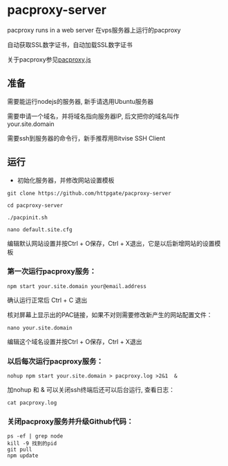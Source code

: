 # pacproxy-server

pacproxy runs in a web server 在vps服务器上运行的pacproxy

自动获取SSL数字证书，自动加载SSL数字证书

关于pacproxy参见[pacproxy.js](https://github.com/httpgate/pacproxy.js)


## 准备

需要能运行nodejs的服务器, 新手请选用Ubuntu服务器

需要申请一个域名，并将域名指向服务器IP, 后文把你的域名叫作your.site.domain

需要ssh到服务器的命令行，新手推荐用Bitvise SSH Client


## 运行

* 初始化服务器，并修改网站设置模板

```
git clone https://github.com/httpgate/pacproxy-server

cd pacproxy-server

./pacpinit.sh

nano default.site.cfg
```

  编辑默认网站设置并按Ctrl + O保存，Ctrl + X退出，它是以后新增网站的设置模板


### 第一次运行pacproxy服务：

```
npm start your.site.domain your@email.address
```
确认运行正常后 Ctrl + C 退出

核对屏幕上显示出的PAC链接，如果不对则需要修改新产生的网站配置文件：

```
nano your.site.domain 
```
  编辑这个域名设置并按Ctrl + O保存，Ctrl + X退出

### 以后每次运行pacproxy服务：

```
nohup npm start your.site.domain > pacproxy.log >2&1  & 
```
  加nohup 和 & 可以关闭ssh终端后还可以后台运行, 查看日志：

```
cat pacproxy.log
```

### 关闭pacproxy服务并升级Github代码：

```
ps -ef | grep node
kill -9 找到的pid
git pull
npm update
```
